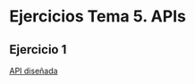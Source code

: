 # Ejercicios Tema 5. APIs

## Ejercicio 1

[API diseñada](https://documenter.getpostman.com/view/9052678/TWDTNeni)
